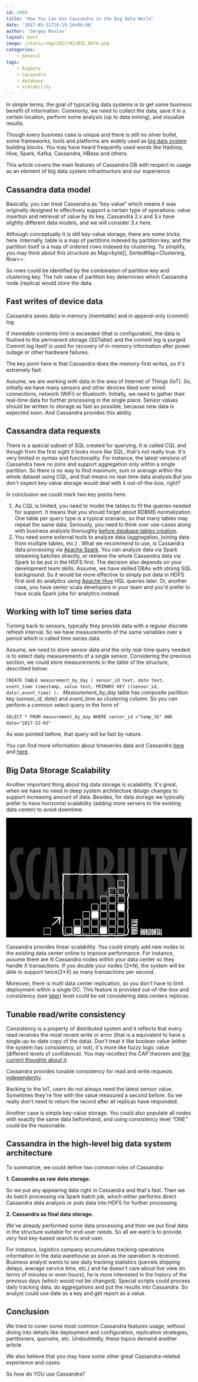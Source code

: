 ```yaml
---
id: 2069
title: 'How You Can Use Cassandra in the Big Data World'
date: '2017-03-31T18:25:16+08:00'
author: 'Sergey Maslov'
layout: post
image: /static/img/2017/03/BIG_DATA.png
categories:
    - General
tags:
    - bigdata
    - Cassandra
    - database
    - scalability
---
```


In simple terms, the goal of typical big data systems is to get some business benefit of information. Commonly, we need to collect the data, save it in a certain location, perform some analysis (up to data mining), and visualize results.

Though every business case is unique and there is still no silver bullet, some frameworks, tools and platforms are widely used as [big data system](https://www.issart.com/en/lp/java-development-team/big-data-solutions) building blocks. You may have heard frequently used words like Hadoop, Hive, Spark, Kafka, Cassandra, HBase and others.

This article covers the main features of Cassandra DB with respect to usage as an element of big data system infrastructure and our experience.

## Cassandra data model

Basically, you can treat Cassandra as “key-value” which means it was originally designed to effectively support a certain type of operations: value insertion and retrieval of value by its key. Cassandra 2.x and 3.x have slightly different data models, and we will consider 3.x here.

Although conceptually it is still key-value storage, there are some tricks here. Internally, table is a map of partitions indexed by partition key, and the partition itself is a map of ordered rows indexed by clustering. To simplify, you may think about this structure as Map<byte\[\], SortedMap<Clustering, Row>>.

So rows could be identified by the combination of partition key and clustering key. The hsh value of partition key determines which Cassandra node (replica) would store the data.

## Fast writes of device data

Cassandra saves data in memory (*memtable*) and in append-only (*commit*) log.

If *memtable* contents limit is exceeded (that is configurable), the data is flushed to the permanent storage (*SSTable*) and the commit log is purged. Commit log itself is used for recovery of in-memory information after power outage or other hardware failures.

The key point here is that Cassandra does the memory-first writes, so it's extremely fast.

Assume, we are working with data in the area of Internet of Things (IoT). So, initially we have many sensors and other devices liked over wired connections, network (WiFi) or Bluetooth. Initially, we need to gather their real-time data for further processing in the single place. Sensor values should be written to storage as fast as possible, because new data is expected soon. And Cassandra provides this ability.

## Cassandra data requests

There is a special subset of SQL created for querying. It is called CQL and though from the first sight it looks more like SQL, that's not really true. It's very limited in syntax and functionality. For instance, the latest versions of Cassandra have no joins and support aggregation only within a single partition. So there is no way to find maximum, sum or average within the whole dataset using CQL, and that means no real-time data analysis.But you don't expect key-value storage would deal with it out-of-the-box, right?

In conclusion we could mark two key points here:

1. As CQL is limited, you need to model the tables to fit the queries needed for support. It means that you should forget about RDBMS normalization. One table per query type is a typical scenario, so that many tables may repeat the same data. Seriously, you need to think over use-cases along with business analysts thoroughly [before database tables creation](http://www.datastax.com/dev/blog/basic-rules-of-cassandra-data-modeling).
2. You need some external tools to analyze data (aggregation, joining data from multiple tables, etc.) . What we recommend to use, is Cassandra data processing via [Apache Spark](http://spark.apache.org/). You can analyze data via Spark streaming batches directly, or retrieve the whole Cassandra data via Spark to be put in the HDFS first. The decision also depends on your development team skills. Assume, we have skilled DBAs with strong SQL background. So it would be more effective to simply put data in HDFS first and do analytics using [Apache Hive](https://hive.apache.org/) HQL queries later. Or, another case, you have senior scala developers in your team and you'd prefer to have scala Spark jobs for analytics instead.

## Working with IoT time series data

Turning back to sensors, typically they provide data with a regular discrete refresh interval. So we have measurements of the same variables over a period which is called time series data.

Assume, we need to store sensor data and the only real-time query needed is to select daily measurements of a single sensor. Considering the previous section, we could store measurements in the table of the structure, described below:

`CREATE TABLE measurement_by_day (
sensor_id text, date text, event_time timestamp, value text, PRIMARY KEY ((sensor_id, date),event_time)
);
`
*Measurement_by_day* table has composite partition key (*sensor_id, date*) and *event_time* as clustering column. So you can perform a common select query in the form of

`SELECT * FROM measurement_by_day WHERE sensor_id ="temp_16" AND date="2017-22-03"`

As was pointed before, that query will be fast by nature.

You can find more information about timeseries data and Cassandra [here](https://academy.datastax.com/resources/getting-started-time-series-data-modeling) and [here](https://www.datastax.com/dev/blog/advanced-time-series-data-modelling).

## Big Data Storage Scalability

Another important thing about big data storage is scalability. It's great, when we have no need in deep system architecture design changes to support increasing amount of data. Besides, for data storage we typically prefer to have horizontal scalability (adding more servers to the existing data center) to avoid downtime.

[![](/static/img/2017/03/scalability.png)](/static/img/2017/03/scalability.png)

Cassandra provides linear scalability. You could simply add new nodes to the existing data center online to improve performance. For instance, assume there are *N* Cassandra nodes within your data center so they handle *X* transactions. If you double your nodes (2\**N*), the system will be able to support twice(2\**X*) as many transactions per second .

Moreover, there is multi data center replication, so you don't have to limit deployment within a single DC. This feature is provided out-of-the-box and consistency (see [later](https://docs.datastax.com/en/cassandra/3.0/cassandra/dml/dmlConfigConsistency.html)) level could be set considering data centers replicas.

## Tunable read/write consistency

Consistency is a property of distributed system and it reflects that every read receives the most recent write or error (that is a equivalent to have a single up-to-date copy of the data). Don't treat it like boolean value (either the system has consistency, or not), it's more like fuzzy logic value (different levels of confidence). You may recollect the CAP theorem and [the current thoughts about it](https://www.infoq.com/articles/cap-twelve-years-later-how-the-rules-have-changed).

Cassandra provides tunable consistency for read and write requests [independently](https://docs.datastax.com/en/cassandra/3.0/cassandra/dml/dmlConfigConsistency.html).

Backing to the IoT, users do not always need the latest sensor value. Sometimes they're fine with the value measured a second before. So we really don't need to return the record after all replicas have responded.

Another case is simple key-value storage. You could also populate all nodes with exactly the same data beforehand, and using consistency level “ONE” could be the reasonable.

## Cassandra in the high-level big data system architecture

To summarize, we could define two common roles of Cassandra:

**1. Cassandra as raw data storage.**

So we put any appearing data right in Cassandra and that's fast. Then we do batch processing via Spark batch job, which either performs direct Cassandra data analysis or puts data into HDFS for further processing.

**2. Cassandra as final data storage.**

We've already performed some data processing and then we put final data in the structure suitable for end-user needs. So all we want is to provide very fast key-based search to end-user.

For instance, logistics company accumulates tracking operations information in the data warehouse as soon as the operation is received. Business analyst wants to see daily tracking statistics (parcels shipping delays, average service time, etc.) and he doesn't care about live view (in terms of minutes or even hours), he is more interested in the history of the previous days (which would not be changed). Special scripts could process daily tracking data, do aggregations and put the results into Cassandra. So analyst could use date as a key and get report as a value.

## Conclusion

We tried to cover some most common Cassandra features usage, without diving into details like deployment and configuration, replication strategies, partitioners, quorums, etc. Undoubtedly, these topics demand another article.

We also believe that you may have some other great Cassandra-related experience and cases.

So how do YOU use Cassandra?